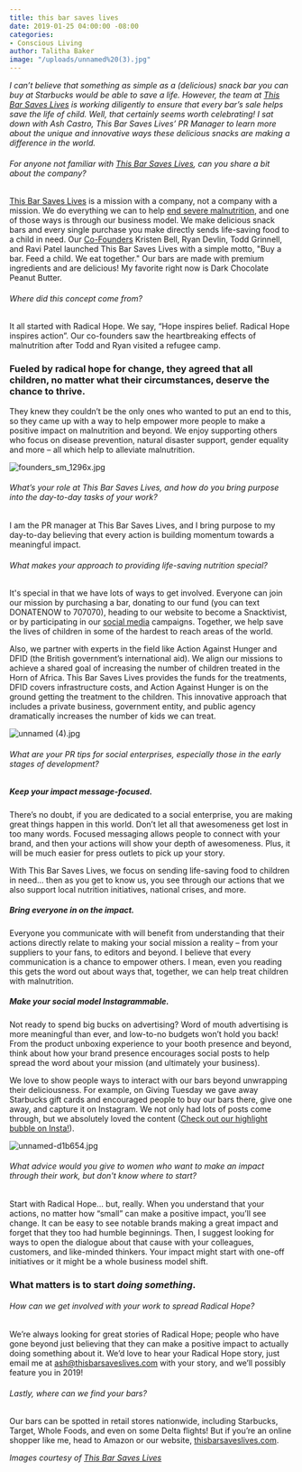 ```yaml
---
title: this bar saves lives
date: 2019-01-25 04:00:00 -08:00
categories:
- Conscious Living
author: Talitha Baker
image: "/uploads/unnamed%20(3).jpg"
---
```


_I can’t believe that something as simple as a (delicious) snack bar you can buy at Starbucks would be able to save a life. However, the team at [This Bar Saves Lives](https://www.thisbarsaveslives.com/) is working diligently to ensure that every bar’s sale helps save the life of child. Well, that certainly seems worth celebrating! I sat down with Ash Castro, This Bar Saves Lives’ PR Manager to learn more about the unique and innovative ways these delicious snacks are making a difference in the world._

###### For anyone not familiar with [This Bar Saves Lives](https://www.thisbarsaveslives.com/), can you share a bit about the company?

[This Bar Saves Lives](https://www.thisbarsaveslives.com/) is a mission with a company, not a company with a mission. We do everything we can to help [end severe malnutrition](https://www.thisbarsaveslives.com/pages/learn), and one of those ways is through our business model. We make delicious snack bars and every single purchase you make directly sends life-saving food to a child in need. Our [Co-Founders](https://www.thisbarsaveslives.com/pages/our-founders) Kristen Bell, Ryan Devlin, Todd Grinnell, and Ravi Patel launched This Bar Saves Lives with a simple motto, "Buy a bar. Feed a child. We eat together." Our bars are made with premium ingredients and are delicious! My favorite right now is Dark Chocolate Peanut Butter.  

###### Where did this concept come from?

It all started with Radical Hope. We say, “Hope inspires belief. Radical Hope inspires action”. Our co-founders saw the heartbreaking effects of malnutrition after Todd and Ryan visited a refugee camp. 

### Fueled by radical hope for change, they agreed that all children, no matter what their circumstances, deserve the chance to thrive. 

They knew they couldn’t be the only ones who wanted to put an end to this, so they came up with a way to help empower more people to make a positive impact on malnutrition and beyond. We enjoy supporting others who focus on disease prevention, natural disaster support, gender equality and more – all which help to alleviate malnutrition. 

![founders_sm_1296x.jpg](/uploads/founders_sm_1296x.jpg)

###### What’s your role at This Bar Saves Lives, and how do you bring purpose into the day-to-day tasks of your work?

I am the PR manager at This Bar Saves Lives, and I bring purpose to my day-to-day believing that every action is building momentum towards a meaningful impact.

###### What makes your approach to providing life-saving nutrition special?

It's special in that we have lots of ways to get involved. Everyone can join our mission by purchasing a bar, donating to our fund (you can text DONATENOW to 707070), heading to our website to become a Snacktivist, or by participating in our [social media](https://www.instagram.com/thisbar/) campaigns. Together, we help save the lives of children in some of the hardest to reach areas of the world.

Also, we partner with experts in the field like Action Against Hunger and DFID (the British government’s international aid). We align our missions to achieve a shared goal of increasing the number of children treated in the Horn of Africa. This Bar Saves Lives provides the funds for the treatments, DFID covers infrastructure costs, and Action Against Hunger is on the ground getting the treatment to the children. This innovative approach that includes a private business, government entity, and public agency dramatically increases the number of kids we can treat. 

![unnamed (4).jpg](/uploads/unnamed%20(4).jpg)

###### What are your PR tips for social enterprises, especially those in the early stages of development?

##### Keep your impact message-focused. 

There’s no doubt, if you are dedicated to a social enterprise, you are making great things happen in this world. Don’t let all that awesomeness get lost in too many words. Focused messaging allows people to connect with your brand, and then your actions will show your depth of awesomeness. Plus, it will be much easier for press outlets to pick up your story. 

With This Bar Saves Lives, we focus on sending life-saving food to children in need… then as you get to know us, you see through our actions that we also support local nutrition initiatives, national crises, and more. 

##### Bring everyone in on the impact.

Everyone you communicate with will benefit from understanding that their actions directly relate to making your social mission a reality – from your suppliers to your fans, to editors and beyond. I believe that every communication is a chance to empower others. I mean, even you reading this gets the word out about ways that, together, we can help treat children with malnutrition.

##### Make your social model Instagrammable.

Not ready to spend big bucks on advertising? Word of mouth advertising is more meaningful than ever, and low-to-no budgets won’t hold you back! From the product unboxing experience to your booth presence and beyond, think about how your brand presence encourages social posts to help spread the word about your mission (and ultimately your business). 

We love to show people ways to interact with our bars beyond unwrapping their deliciousness. For example, on Giving Tuesday we gave away Starbucks gift cards and encouraged people to buy our bars there, give one away, and capture it on Instagram. We not only had lots of posts come through, but we absolutely loved the content ([Check out our highlight bubble on Insta!](https://www.instagram.com/thisbar/)). 

![unnamed-d1b654.jpg](/uploads/unnamed-d1b654.jpg)

###### What advice would you give to women who want to make an impact through their work, but don't know where to start?

Start with Radical Hope… but, really. When you understand that your actions, no matter how “small” can make a positive impact, you’ll see change. It can be easy to see notable brands making a great impact and forget that they too had humble beginnings. Then, I suggest looking for ways to open the dialogue about that cause with your colleagues, customers, and like-minded thinkers. Your impact might start with one-off initiatives or it might be a whole business model shift. 

### What matters is to start _doing something_.

###### How can we get involved with your work to spread Radical Hope?

We’re always looking for great stories of Radical Hope; people who have gone beyond just believing that they can make a positive impact to actually doing something about it. We’d love to hear your Radical Hope story, just email me at ash@thisbarsaveslives.com with your story, and we’ll possibly feature you in 2019! 

###### Lastly, where can we find your bars?

Our bars can be spotted in retail stores nationwide, including Starbucks, Target, Whole Foods, and even on some Delta flights! But if you’re an online shopper like me, head to Amazon or our website, [thisbarsaveslives.com](https://www.thisbarsaveslives.com/). 

_Images courtesy of [This Bar Saves Lives](https://www.thisbarsaveslives.com/)_
